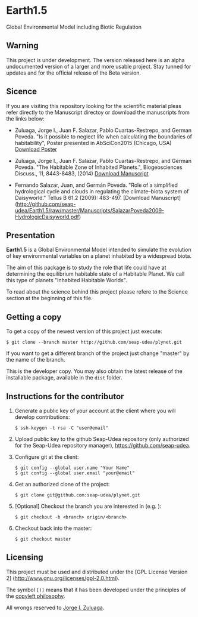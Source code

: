 # Earth1.5
Global Environmental Model including Biotic Regulation

Warning
-------

This project is under development.  The version released here is an
alpha undocumented version of a larger and more usable project.  Stay
tunned for updates and for the official release of the Beta version.

Sicence
-------

If you are visiting this repository looking for the scientific
material pleas refer directly to the Manuscript directoy or download
the manuscripts from the links below:

- Zuluaga, Jorge I., Juan F. Salazar, Pablo Cuartas-Restrepo, and
  German Poveda. "Is it possible to neglect life when calculating the
  boundaries of habitability", Poster presented in AbSciCon2015
  (Chicago, USA) [Download
  Poster](https://github.com/seap-udea/Earth1.5/raw/master/Manuscripts/ZuluagaSalazar2015-InhabitedPlanetsPosterAbSciCon2015.pdf)

- Zuluaga, Jorge I., Juan F. Salazar, Pablo Cuartas-Restrepo, and
  German Poveda. "The Habitable Zone of Inhabited Planets.",
  Biogeosciences Discuss., 11, 8443-8483, (2014) [Download
  Manuscript](https://github.com/seap-udea/Earth1.5/raw/master/Manuscripts/ZuluagaSalazar2014-InHZ.pdf)

- Fernando Salazar, Juan, and Germán Poveda. "Role of a simplified
  hydrological cycle and clouds in regulating the climate–biota system
  of Daisyworld." Tellus B 61.2 (2009): 483-497. [Download Manuscript]
  (http://github.com/seap-udea/Earth1.5/raw/master/Manuscripts/SalazarPoveda2009-HydrologicDaisyworld.pdf)

Presentation
------------

**Earth1.5** is a Global Environmental Model intended to simulate the
evolution of key environmental variables on a planet inhabited by a
widespread biota.  

The aim of this package is to study the role that life could have at
determining the equilibrium habitable state of a Habitable Planet.  We
call this type of planets "Inhabited Habitable Worlds".

To read about the science behind this project please refere to the
Science section at the beginning of this file.

Getting a copy
--------------

To get a copy of the newest version of this project just execute:

```
$ git clone --branch master http://github.com/seap-udea/plynet.git
```

If you want to get a different branch of the project just change
"master" by the name of the branch.

This is the developer copy.  You may also obtain the latest release of
the installable package, available in the `dist` folder.

Instructions for the contributor
--------------------------------

1. Generate a public key of your account at the client where you will
   develop contributions:
   
   ```
   $ ssh-keygen -t rsa -C "user@email"
   ```

2. Upload public key to the github Seap-Udea repository (only authorized
   for the Seap-Udea repository manager), https://github.com/seap-udea.

3. Configure git at the client:

   ```
   $ git config --global user.name "Your Name"
   $ git config --global user.email "your@email"
   ```

4. Get an authorized clone of the project:

   ```
   $ git clone git@github.com:seap-udea/plynet.git
   ```

5. [Optional] Checkout the branch you are interested in
   (e.g. <branch>):

   ```
   $ git checkout -b <branch> origin/<branch>
   ```

6. Checkout back into the master:

   ```
   $ git checkout master
   ```

Licensing
---------

This project must be used and distributed under the [GPL License
Version 2] (http://www.gnu.org/licenses/gpl-2.0.html).

The symbol `[)]` means that it has been developed under the principles
of the [copyleft philosophy](http://en.wikipedia.org/wiki/Copyleft).

All wrongs reserved to [Jorge
I. Zuluaga](mailto:jorge.zuluaga@udea.edu.co).
